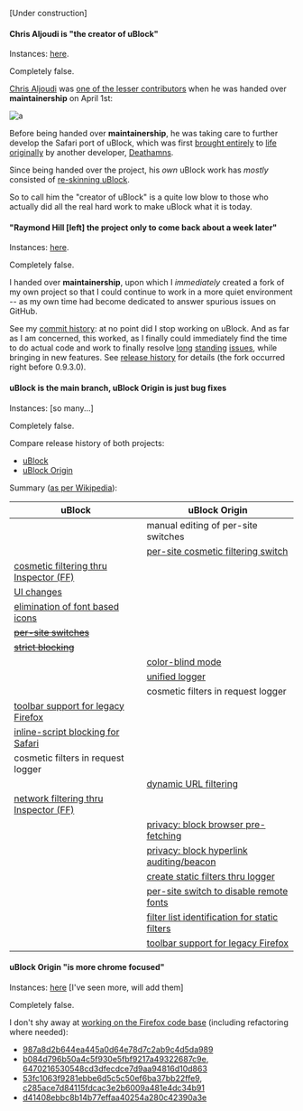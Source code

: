 [Under construction]

#### Chris Aljoudi is "the creator of uBlock"

Instances: [here](https://twitter.com/thenickde/status/614503721590898688).

Completely false.

[Chris Aljoudi](https://github.com/chrisaljoudi) was [one of the lesser contributors](https://github.com/gorhill/uBlock/graphs/contributors) when he was handed over **maintainership** on April 1st:

![a](https://cloud.githubusercontent.com/assets/585534/8421391/cbd59f96-1e9b-11e5-886d-278a00a32792.png)

Before being handed over **maintainership**, he was taking care to further develop the Safari port of uBlock, which was first [brought entirely](https://github.com/gorhill/uBlock/commits/master/platform/safari?page=3) to [life originally](https://github.com/gorhill/uBlock/commits/98464a56fe4fa2a28372018640d648a1f772ea36/meta/safariextz) by another developer, [Deathamns](https://github.com/Deathamns).

Since being handed over the project, his _own_ uBlock work has _mostly_ consisted of [re-skinning uBlock](https://github.com/chrisaljoudi/uBlock/releases).

So to call him the "creator of uBlock" is a quite low blow to those who actually did all the real hard work to make uBlock what it is today.

#### "Raymond Hill [left] the project only to come back about a week later"

Instances: [here](http://ubuntuforums.org/showthread.php?t=2284427).

Completely false.

I handed over **maintainership**, upon which I _immediately_ created a fork of my own project so that I could continue to work in a more quiet environment -- as my own time had become dedicated to answer spurious issues on GitHub.

See my [commit history](https://github.com/gorhill/uBlock/commits/master): at no point did I stop working on uBlock. And as far as I am concerned, this worked, as I finally could immediately find the time to do actual code and work to finally resolve [long](https://github.com/gorhill/uBlock/issues/58) [standing](https://github.com/chrisaljoudi/uBlock/issues/68) [issues](https://github.com/chrisaljoudi/uBlock/issues/308), while bringing in new features. See [release history](https://github.com/gorhill/uBlock/releases) for details (the fork occurred right before 0.9.3.0).

#### uBlock is the main branch, uBlock Origin is just bug fixes

Instances: [so many...]

Completely false.

Compare release history of both projects:
- [uBlock](https://github.com/chrisaljoudi/uBlock/releases)
- [uBlock Origin](https://github.com/gorhill/uBlock/releases)

Summary ([as per Wikipedia](https://en.wikipedia.org/wiki/UBlock)):

| uBlock | uBlock Origin |
|--------|---------------|
| | manual editing of per-site switches |
| | [per-site cosmetic filtering switch](https://github.com/gorhill/uBlock/wiki/Quick-guide:-popup-user-interface#no-cosmetic-filtering) |
| [cosmetic filtering thru Inspector (FF)](https://github.com/chrisaljoudi/uBlock/issues/1211#issuecomment-91652206) | |
| [UI changes](https://github.com/chrisaljoudi/uBlock/releases/tag/0.9.3.5) | |
| [elimination of font based icons](https://github.com/chrisaljoudi/uBlock/issues/1181) | |
| [~~per-site switches~~](https://github.com/chrisaljoudi/uBlock/issues/1306) | |
| [~~strict blocking~~](https://github.com/chrisaljoudi/uBlock/issues/1306) | |
| | [color-blind mode](https://github.com/chrisaljoudi/uBlock/issues/467#issuecomment-95177219) |
| | [unified logger](https://github.com/gorhill/uBlock/wiki/The-logger) |
| | cosmetic filters in request logger |
| [toolbar support for legacy Firefox](https://github.com/chrisaljoudi/uBlock/pull/1321) | |
| [inline-script blocking for Safari](https://github.com/chrisaljoudi/uBlock/commit/82118cb075732549289d3accb8cf3ea6d9f9d9fc) | |
| cosmetic filters in request logger | |
| | [dynamic URL filtering](https://github.com/gorhill/uBlock/wiki/Dynamic-URL-filtering) |
| [network filtering thru Inspector (FF)](https://github.com/chrisaljoudi/uBlock/pull/1324) |
| | [privacy: block browser pre-fetching](https://github.com/gorhill/uBlock/wiki/Dashboard:-Settings#disable-pre-fetching) |
| | [privacy: block hyperlink auditing/beacon](https://github.com/gorhill/uBlock/wiki/Dashboard:-Settings#disable-hyperlink-auditingbeacon) |
| | [create static filters thru logger](https://github.com/gorhill/uBlock/wiki/The-logger#static-network-filters) |
| | [per-site switch to disable remote fonts](https://github.com/gorhill/uBlock/wiki/Quick-guide:-popup-user-interface#no-remote-fonts) |
| | [filter list identification for static filters](https://github.com/gorhill/uBlock/wiki/The-logger#finding-from-which-lists-a-static-filter-originates) |
| | [toolbar support for legacy Firefox](https://github.com/gorhill/uBlock/issues/264)  |

#### uBlock Origin "is more chrome focused"

Instances: [here](https://addons.mozilla.org/en-US/firefox/addon/ublock-origin/reviews/722444/) [I've seen more, will add them]

Completely false.

I don't shy away at [working on the Firefox code base](https://github.com/gorhill/uBlock/commits/master/platform/firefox) (including refactoring where needed):
- [987a8d2b644ea445a0d64e78d7c2ab9c4d5da989](https://github.com/gorhill/uBlock/commit/987a8d2b644ea445a0d64e78d7c2ab9c4d5da989)
- [b084d796b50a4c5f930e5fbf9217a49322687c9e](https://github.com/gorhill/uBlock/commit/b084d796b50a4c5f930e5fbf9217a49322687c9e), [6470216530548cd3dfecdce7d9aa94816d10d863](https://github.com/gorhill/uBlock/commit/6470216530548cd3dfecdce7d9aa94816d10d863)
- [53fc1063f9281ebbe6d5c5c50ef6ba37bb22ffe9](https://github.com/gorhill/uBlock/commit/53fc1063f9281ebbe6d5c5c50ef6ba37bb22ffe9), [c285ace7d84115fdcac3e2b6009a481e4dc34b91](https://github.com/gorhill/uBlock/commit/c285ace7d84115fdcac3e2b6009a481e4dc34b91)
- [d41408ebbc8b14b77effaa40254a280c42390a3e](https://github.com/gorhill/uBlock/commit/d41408ebbc8b14b77effaa40254a280c42390a3e)